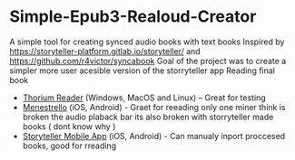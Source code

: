 # Simple-Epub3-Realoud-Creator
A simple tool for creating synced audio books with text books 
Inspired by https://storyteller-platform.gitlab.io/storyteller/ and  https://github.com/r4victor/syncabook
Goal of the project was to create a simpler more user acesible version of the storryteller app
Reading final book 
* [Thorium Reader](https://www.edrlab.org/software/thorium-reader/) (Windows, MacOS and Linux) – Great for testing
* [Menestrello](https://github.com/readbeyond/menestrello) (iOS, Android) - Graet for reeading only one miner think is broken the audio plaback bar its also broken with storryteller made books ( dont know why )
* [Storyteller Mobile App](https://storyteller-platform.gitlab.io/storyteller/docs/reading-your-books/storyteller-apps) (iOS, Android) - Can manualy inport proccesed books, good for rreading

